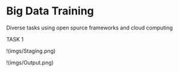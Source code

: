 #  Big Data Training
 Diverse tasks using open spurce frameworks and cloud computing

 TASK 1

 !(imgs/Staging.png)

!(imgs/Output.png)

